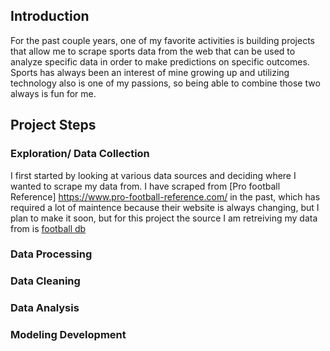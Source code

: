 ## Introduction 

For the past couple years, one of my favorite activities is building projects that allow me to scrape sports data from the web that can be used to analyze specific data in order to make predictions on specific outcomes. Sports has always been an interest of mine growing up and utilizing technology also is one of my passions, so being able to combine those two always is fun for me.

## Project Steps

### Exploration/ Data Collection

I first started by looking at various data sources and deciding where I wanted to scrape my data from. I have scraped from [Pro football Reference] https://www.pro-football-reference.com/ in the past, which has required a lot of maintence because their website is always changing, but I plan to make it soon, but for this project the source I am retreiving my data from is [football db](https://www.footballdb.com/)

### Data Processing



### Data Cleaning




### Data Analysis


### Modeling Development




